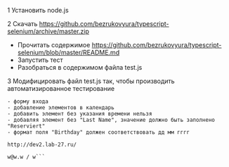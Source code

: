1 Установить node.js

2
Скачать https://github.com/bezrukovyura/typescript-selenium/archive/master.zip

- Прочитать содержимое https://github.com/bezrukovyura/typescript-selenium/blob/master/README.md
- Запустить тест
- Разобраться в содержимом файла test.js

3
Модифицировать файл test.js так, чтобы производить автоматизированное тестирование 

```Проверить
- форму входа
- добавление элементов в календарь
- добавить элемент без указания времени нельзя
- добавляя элемент без "Last Name", значение должно быть заполнено "Reserviert"
- формат поля "Birthday" должен соответствовать дд мм гггг

http://dev2.lab-27.ru/

w@w.w / w```